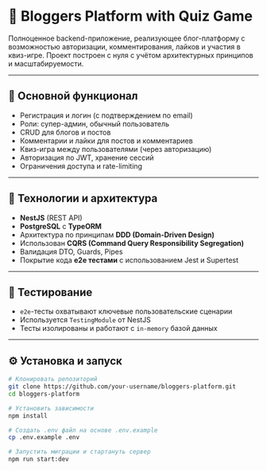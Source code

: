 # 🧠 Bloggers Platform with Quiz Game

Полноценное backend-приложение, реализующее блог-платформу с возможностью авторизации, комментирования, лайков и участия в квиз-игре. Проект построен с нуля с учётом архитектурных принципов и масштабируемости.

---

## 🚀 Основной функционал

- Регистрация и логин (с подтверждением по email)
- Роли: супер-админ, обычный пользователь
- CRUD для блогов и постов
- Комментарии и лайки для постов и комментариев
- Квиз-игра между пользователями (через авторизацию)
- Авторизация по JWT, хранение сессий
- Ограничения доступа и rate-limiting

---

## 🧱 Технологии и архитектура

- **NestJS** (REST API)
- **PostgreSQL** с **TypeORM**
- Архитектура по принципам **DDD (Domain-Driven Design)**
- Использован **CQRS (Command Query Responsibility Segregation)**
- Валидация DTO, Guards, Pipes
- Покрытие кода **e2e тестами** с использованием Jest и Supertest

---

## 🧪 Тестирование

- `e2e`-тесты охватывают ключевые пользовательские сценарии
- Используется `TestingModule` от NestJS
- Тесты изолированы и работают с `in-memory` базой данных

---

## ⚙️ Установка и запуск

```bash
# Клонировать репозиторий
git clone https://github.com/your-username/bloggers-platform.git
cd bloggers-platform

# Установить зависимости
npm install

# Создать .env файл на основе .env.example
cp .env.example .env

# Запустить миграции и стартануть сервер
npm run start:dev
